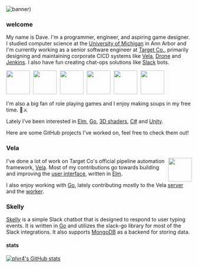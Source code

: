 ![banner)](https://user-images.githubusercontent.com/48764154/149204225-1ece29b6-0833-42bb-a857-d6f1f1fdf872.gif)

### welcome

My name is Dave. I'm a programmer, engineer, and aspiring game designer. I studied computer science at the [University of Michigan](https://cse.engin.umich.edu/) in Ann Arbor and I'm currently working as a senior software engineer at [Target Co.](https://corporate.target.com/careers), primarily designing and maintaining corporate CICD systems like [Vela](https://go-vela.github.io/docs/), [Drone](https://www.drone.io/enterprise/opensource/) and [Jenkins](https://www.jenkins.io/). I also have fun creating chat-ops solutions like [Slack](https://api.slack.com/) bots.
<br/>

<img style="margin-right: 5px;" height="64" src="https://avatars.githubusercontent.com/u/55509865?s=200&v=4"/>   <img style="margin-right: 5px;" height="64" src="https://cdn.freebiesupply.com/logos/large/2x/elm-logo-png-transparent.png"/>   <img style="margin-right: 5px;" height="64" src="https://cdn-icons-png.flaticon.com/512/5969/5969294.png"/>   <img style="margin-right: 5px;" height="64" src="https://www.pngkey.com/png/full/984-9844126_slack-new-slack-logo-png.png"/>   <img style="margin-right: 5px;" height="64" src="https://upload.wikimedia.org/wikipedia/commons/thumb/e/e9/Jenkins_logo.svg/1200px-Jenkins_logo.svg.png"/>   <img height="64" style="margin-right: 5px;" src="https://seeklogo.com/images/D/drone-logo-9D3EF64845-seeklogo.com.png"/>

I'm also a big fan of role playing games and I enjoy making soups in my free time. 🥣⚔️

Lately I've been interested in [Elm](https://elm-lang.org/), [Go](https://go.dev/), [3D shaders](https://en.wikipedia.org/wiki/Shader), [C#](https://learn.microsoft.com/en-us/dotnet/csharp/) and [Unity](https://unity.com/).

Here are some GitHub projects I've worked on, feel free to check them out!
### Vela 
<img width="64" align="right" src="https://avatars.githubusercontent.com/u/55509865?s=200&v=4"/>

I've done a lot of work on Target Co's official pipeline automation framework, [Vela](https://github.com/go-vela).
Most of my contributions go towards building and improving the [user interface](https://github.com/go-vela/ui), written in [Elm](https://elm-lang.org/).

I also enjoy working with [Go](https://go.dev/), lately contributing mostly to the Vela [server](https://github.com/go-vela/server/graphs/contributors) and the [worker](https://github.com/go-vela/worker/graphs/contributors).  

### Skelly
[Skelly](https://github.com/plyr4/skelly) is a simple Slack chatbot that is designed to respond to user typing events. It is written in [Go](https://go.dev/) and utilizes the slack-go library for most of the Slack integrations. It also supports [MongoDB](https://www.mongodb.com/) as a backend for storing data.


#### stats
[![plyr4's GitHub stats](https://github-readme-stats.vercel.app/api?username=plyr4)](https://github.com/anuraghazra/github-readme-stats)
